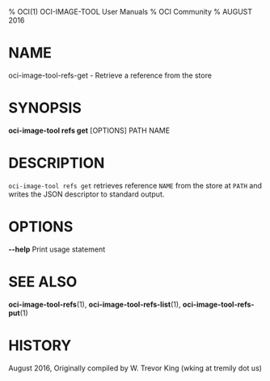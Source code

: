 % OCI(1) OCI-IMAGE-TOOL User Manuals
% OCI Community
% AUGUST 2016
# NAME
oci-image-tool-refs-get \- Retrieve a reference from the store

# SYNOPSIS
**oci-image-tool refs get** [OPTIONS] PATH NAME

# DESCRIPTION
`oci-image-tool refs get` retrieves reference `NAME` from the store at `PATH` and writes the JSON descriptor to standard output.

# OPTIONS
**--help**
  Print usage statement

# SEE ALSO
**oci-image-tool-refs**(1), **oci-image-tool-refs-list**(1), **oci-image-tool-refs-put**(1)

# HISTORY
August 2016, Originally compiled by W. Trevor King (wking at tremily dot us)
